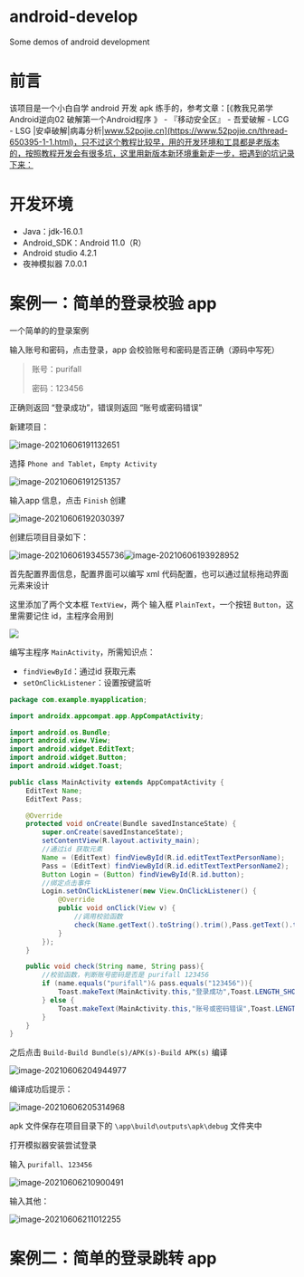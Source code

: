 # android-develop
Some demos of android development

# 

# 前言

该项目是一个小白自学 android 开发 apk 练手的，参考文章：[《教我兄弟学Android逆向02 破解第一个Android程序 》 - 『移动安全区』 - 吾爱破解 - LCG - LSG |安卓破解|病毒分析|www.52pojie.cn](https://www.52pojie.cn/thread-650395-1-1.html)，只不过这个教程比较早，用的开发环境和工具都是老版本的，按照教程开发会有很多坑，这里用新版本新环境重新走一步，把遇到的坑记录下来：



# 开发环境

- Java：jdk-16.0.1
- Android_SDK：Android 11.0（R）
- Android studio 4.2.1
- 夜神模拟器 7.0.0.1



# 案例一：简单的登录校验 app

一个简单的的登录案例

输入账号和密码，点击登录，app 会校验账号和密码是否正确（源码中写死）

> 账号：purifall
>
> 密码：123456

正确则返回 “登录成功”，错误则返回 “账号或密码错误”

新建项目：

![image-20210606191132651](https://github.com/haplearning/android-develop/blob/main/images/image-20210606191132651.png)

选择 `Phone and Tablet`，`Empty Activity`

![image-20210606191251357](https://github.com/haplearning/android-develop/blob/main/images/image-20210606191251357.png)



输入app 信息，点击 `Finish` 创建

![image-20210606192030397](https://github.com/haplearning/android-develop/blob/main/images/image-20210606192030397.png)



创建后项目目录如下：

![image-20210606193455736](https://github.com/haplearning/android-develop/blob/main/images/image-20210606193455736.png)![image-20210606193928952](https://github.com/haplearning/android-develop/blob/main/images/image-20210606193928952.png)



首先配置界面信息，配置界面可以编写 xml 代码配置，也可以通过鼠标拖动界面元素来设计

这里添加了两个文本框 `TextView`，两个 输入框 `PlainText`，一个按钮 `Button`，这里需要记住 id，主程序会用到

![](https://github.com/haplearning/android-develop/blob/main/images/image-20210606211913297.png)



编写主程序 `MainActivity`，所需知识点：

- `findViewById`：通过id 获取元素
- `setOnClickListener`：设置按键监听

```java
package com.example.myapplication;

import androidx.appcompat.app.AppCompatActivity;

import android.os.Bundle;
import android.view.View;
import android.widget.EditText;
import android.widget.Button;
import android.widget.Toast;

public class MainActivity extends AppCompatActivity {
    EditText Name;
    EditText Pass;

    @Override
    protected void onCreate(Bundle savedInstanceState) {
        super.onCreate(savedInstanceState);
        setContentView(R.layout.activity_main);
        //通过id 获取元素
        Name = (EditText) findViewById(R.id.editTextTextPersonName);
        Pass = (EditText) findViewById(R.id.editTextTextPersonName2);
        Button Login = (Button) findViewById(R.id.button);
        //绑定点击事件
        Login.setOnClickListener(new View.OnClickListener() {
            @Override
            public void onClick(View v) {
                //调用校验函数
                check(Name.getText().toString().trim(),Pass.getText().toString().trim());
            }
        });
    }

    public void check(String name, String pass){
        //校验函数，判断账号密码是否是 purifall 123456
        if (name.equals("purifall")& pass.equals("123456")){
            Toast.makeText(MainActivity.this,"登录成功",Toast.LENGTH_SHORT).show();
        } else {
            Toast.makeText(MainActivity.this,"账号或密码错误",Toast.LENGTH_SHORT).show();
        }
    }
}
```

之后点击 `Build-Build Bundle(s)/APK(s)-Build APK(s)` 编译

![image-20210606204944977](https://github.com/haplearning/android-develop/blob/main/images/image-20210606204944977.png)

编译成功后提示：

![image-20210606205314968](https://github.com/haplearning/android-develop/blob/main/images/image-20210606205314968.png)

apk 文件保存在项目目录下的 `\app\build\outputs\apk\debug` 文件夹中

打开模拟器安装尝试登录

输入 `purifall`、`123456`

![image-20210606210900491](https://github.com/haplearning/android-develop/blob/main/images/image-20210606210900491.png)

输入其他：

![image-20210606211012255](https://github.com/haplearning/android-develop/blob/main/images/image-20210606211012255.png)

# 案例二：简单的登录跳转 app
